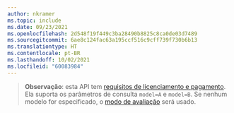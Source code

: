 ```yaml
---
author: nkramer
ms.topic: include
ms.date: 09/23/2021
ms.openlocfilehash: 2d548f19f449c3ba28490b8825c8ca0de03d7489
ms.sourcegitcommit: 6ae8c124fac63a195ccf516c9cff739f730b6b13
ms.translationtype: HT
ms.contentlocale: pt-BR
ms.lasthandoff: 10/02/2021
ms.locfileid: "60083984"
---
```

<!-- markdownlint-disable MD041-->


>**Observação**: esta API tem [requisitos de licenciamento e pagamento](/graph/teams-licenses).
> Ela suporta os parâmetros de consulta `model=A` e `model=B`.
> Se nenhum modelo for especificado, o [modo de avaliação](/graph/teams-licenses#evaluation-mode-default-requirements) será usado.
